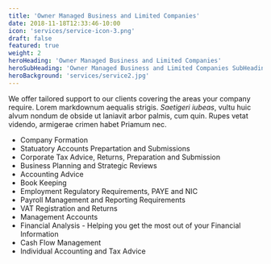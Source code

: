 ```yaml
---
title: 'Owner Managed Business and Limited Companies'
date: 2018-11-18T12:33:46-10:00
icon: 'services/service-icon-3.png'
draft: false
featured: true
weight: 2
heroHeading: 'Owner Managed Business and Limited Companies'
heroSubHeading: 'Owner Managed Business and Limited Companies SubHeading'
heroBackground: 'services/service2.jpg'
---
```


We offer tailored support to our clients covering the areas your company require.
Lorem markdownum aequalis strigis. _Saetigeri iubeas_, vultu huic alvum nondum
de obside ut laniavit arbor palmis, cum quin. Rupes vetat videndo, armigerae
crimen habet Priamum nec.




- Company Formation
- Statuatory Accounts Prepartation and Submissions
- Corporate Tax Advice, Returns, Preparation and Submission
- Business Planning and Strategic Reviews
- Accounting Advice
- Book Keeping
- Employment Regulatory Requirements, PAYE and NIC
- Payroll Management and Reporting Requirements
- VAT Registration and Returns
- Management Accounts
- Financial Analysis - Helping you get the most out of your Financial Information
- Cash Flow Management
- Individual Accounting and Tax Advice
